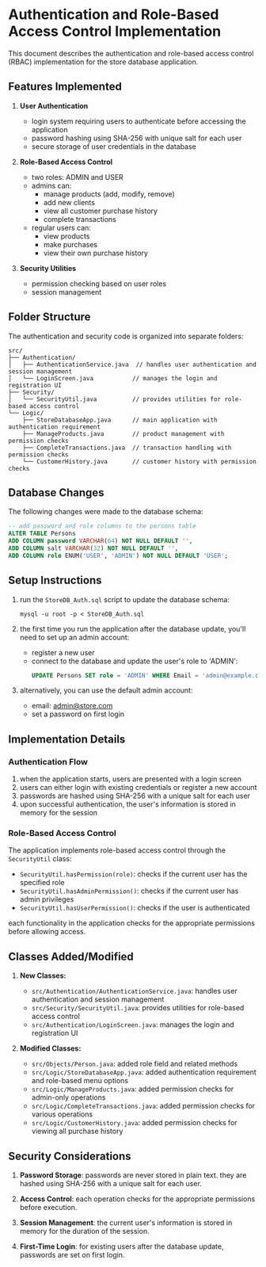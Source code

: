 # Authentication and Role-Based Access Control Implementation

This document describes the authentication and role-based access control (RBAC) implementation for the store database application.

## Features Implemented

1. **User Authentication**
   - login system requiring users to authenticate before accessing the application
   - password hashing using SHA-256 with unique salt for each user
   - secure storage of user credentials in the database

2. **Role-Based Access Control**
   - two roles: ADMIN and USER
   - admins can:
     - manage products (add, modify, remove)
     - add new clients
     - view all customer purchase history
     - complete transactions
   - regular users can:
     - view products
     - make purchases
     - view their own purchase history

3. **Security Utilities**
   - permission checking based on user roles
   - session management

## Folder Structure

The authentication and security code is organized into separate folders:

```
src/
├── Authentication/
│   ├── AuthenticationService.java  // handles user authentication and session management
│   └── LoginScreen.java           // manages the login and registration UI
├── Security/
│   └── SecurityUtil.java          // provides utilities for role-based access control
└── Logic/
    ├── StoreDatabaseApp.java      // main application with authentication requirement
    ├── ManageProducts.java        // product management with permission checks
    ├── CompleteTransactions.java  // transaction handling with permission checks
    └── CustomerHistory.java       // customer history with permission checks
```

## Database Changes

The following changes were made to the database schema:

```sql
-- add password and role columns to the persons table
ALTER TABLE Persons
ADD COLUMN password VARCHAR(64) NOT NULL DEFAULT '',
ADD COLUMN salt VARCHAR(32) NOT NULL DEFAULT '',
ADD COLUMN role ENUM('USER', 'ADMIN') NOT NULL DEFAULT 'USER';
```

## Setup Instructions

1. run the `StoreDB_Auth.sql` script to update the database schema:
   ```
   mysql -u root -p < StoreDB_Auth.sql
   ```

2. the first time you run the application after the database update, you'll need to set up an admin account:
   - register a new user
   - connect to the database and update the user's role to 'ADMIN':
     ```sql
     UPDATE Persons SET role = 'ADMIN' WHERE Email = 'admin@example.com';
     ```

3. alternatively, you can use the default admin account:
   - email: admin@store.com
   - set a password on first login

## Implementation Details

### Authentication Flow

1. when the application starts, users are presented with a login screen
2. users can either login with existing credentials or register a new account
3. passwords are hashed using SHA-256 with a unique salt for each user
4. upon successful authentication, the user's information is stored in memory for the session

### Role-Based Access Control

The application implements role-based access control through the `SecurityUtil` class:

- `SecurityUtil.hasPermission(role)`: checks if the current user has the specified role
- `SecurityUtil.hasAdminPermission()`: checks if the current user has admin privileges
- `SecurityUtil.hasUserPermission()`: checks if the user is authenticated

each functionality in the application checks for the appropriate permissions before allowing access.

## Classes Added/Modified

1. **New Classes:**
   - `src/Authentication/AuthenticationService.java`: handles user authentication and session management
   - `src/Security/SecurityUtil.java`: provides utilities for role-based access control
   - `src/Authentication/LoginScreen.java`: manages the login and registration UI

2. **Modified Classes:**
   - `src/Objects/Person.java`: added role field and related methods
   - `src/Logic/StoreDatabaseApp.java`: added authentication requirement and role-based menu options
   - `src/Logic/ManageProducts.java`: added permission checks for admin-only operations
   - `src/Logic/CompleteTransactions.java`: added permission checks for various operations
   - `src/Logic/CustomerHistory.java`: added permission checks for viewing all purchase history

## Security Considerations

1. **Password Storage**: passwords are never stored in plain text. they are hashed using SHA-256 with a unique salt for each user.

2. **Access Control**: each operation checks for the appropriate permissions before execution.

3. **Session Management**: the current user's information is stored in memory for the duration of the session.

4. **First-Time Login**: for existing users after the database update, passwords are set on first login.
